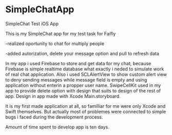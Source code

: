 # SimpleChatApp
SimpleChat Test iOS App

This is my SimpleChat app for my test task for Faifly

-realized oportunity to chat for multiply people

-added autorization, delete your message option and pull to refresh data

In my app i used Firebase to store and get data for my chat, because Firebase is simple realtime database what 
exactly i neded to simulate work of real chat application.
Also i used SCLAlertView to show custom alert view to deny sending messages while message field is empty and using application without enterin a propper user name.
SwipeCellKit used in my app to provide delete option with design that suits to design of the rest of app.
Design in app made with Xcode Main.storyboard.

It is my first made application at all, so familliar for me were only Xcode and Swift themselves.
But actually most of problemes were connected to simple bugs i faced during the development process.

Amount of time spent to develop app is ten days.
